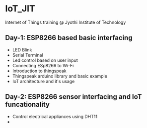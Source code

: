 # IoT_JIT
Internet of Things training @ Jyothi Institute of Technology

## Day-1: ESP8266 based basic interfacing

* LED Blink
* Serial Terminal
* Led control based on user input
* Connecting ESp8266 to Wi-Fi
* Introduction to thingspeak
* Thingspeak arduino library and basic example
* IoT architecture and it's usage

## Day-2: ESP8266 sensor interfacing and IoT funcationality

* Control electrical appliances using DHT11
* 
